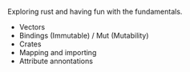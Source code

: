 Exploring rust and having fun with the fundamentals.

- Vectors
- Bindings (Immutable) / Mut (Mutability)
- Crates
- Mapping and importing
- Attribute annontations
